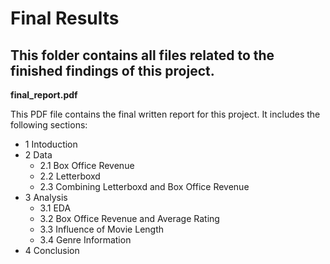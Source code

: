 # Final Results

## This folder contains all files related to the finished findings of this project.

**final_report.pdf**

This PDF file contains the final written report for this project. It includes the following sections:

- 1 Intoduction
- 2 Data
  - 2.1 Box Office Revenue
  - 2.2 Letterboxd
  - 2.3 Combining Letterboxd and Box Office Revenue
- 3 Analysis
  - 3.1 EDA
  - 3.2 Box Office Revenue and Average Rating
  - 3.3 Influence of Movie Length
  - 3.4 Genre Information
- 4 Conclusion
